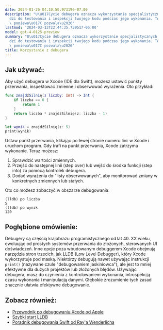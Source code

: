 ```yaml
---
date: 2024-01-26 04:10:50.973196-07:00
description: "U\u017Cycie debugera oznacza wykorzystanie specjalistycznych narz\u0119\
  dzi do testowania i inspekcji twojego kodu podczas jego wykonania. To wa\u017Cne,\
  \ poniewa\u017C pozwala\u2026"
lastmod: '2024-03-13T22:44:35.759517-06:00'
model: gpt-4-0125-preview
summary: "U\u017Cycie debugera oznacza wykorzystanie specjalistycznych narz\u0119\
  dzi do testowania i inspekcji twojego kodu podczas jego wykonania. To wa\u017Cne,\
  \ poniewa\u017C pozwala\u2026"
title: Korzystanie z debugera
---
```


## Jak używać:
Aby użyć debugera w Xcode (IDE dla Swift), możesz ustawić punkty przerwania, inspektować zmienne i obserwować wyrażenia. Oto przykład:

```Swift
func znajdźSilnię(z liczby: Int) -> Int {
    if liczba == 0 {
        return 1
    }
    return liczba * znajdźSilnię(z: liczba - 1)
}

let wynik = znajdźSilnię(z: 5)
print(wynik)
```

Ustaw punkt przerwania, klikając po lewej stronie numeru linii w Xcode i uruchom program. Gdy trafi na punkt przerwania, Xcode zatrzyma wykonanie. Teraz możesz:

1. Sprawdzić wartości zmiennych.
2. Przejść do następnej linii (step over) lub wejść do środka funkcji (step into) za pomocą kontrolek debugera.
3. Dodać wyrażenia do "listy obserwowanych", aby monitorować zmiany w konkretnych zmiennych lub stałych.

Oto co możesz zobaczyć w obszarze debugowania:

```
(lldb) po liczba
5
(lldb) po wynik
120
```

## Pogłębione omówienie:
Debugery są częścią krajobrazu programistycznego od lat 40. XX wieku, ewoluując od prostych systemów przerwania do złożonych, sterowanych UI doświadczeń. Inne opcje poza wbudowanym debuggerem Xcode obejmują narzędzia stron trzecich, jak LLDB (Low Level Debugger), który Xcode wykorzystuje pod maską. Niektórzy debugują nawet używając instrukcji `print()` (nazywane czule "debugowaniem jaskiniowca"), ale jest to mniej efektywne dla dużych projektów lub złożonych błędów. Używając debugera, masz do czynienia z kontrolowaniem wykonania, introspekcją czasu wykonania i manipulacją danymi. Głębokie zrozumienie tych zasad znacznie ułatwia efektywne debugowanie.

## Zobacz również:
- [Przewodnik po debugowaniu Xcode od Apple](https://developer.apple.com/documentation/xcode/debugging/)
- [Szybki start LLDB](https://lldb.llvm.org/use/tutorial.html)
- [Poradnik debugowania Swift od Ray'a Wenderlicha](https://www.raywenderlich.com/966538-arc-and-memory-management-in-swift)
